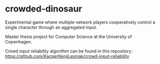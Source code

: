 # crowded-dinosaur

Experimental game where multiple network players cooperatively control a single character through an aggregated input.

Master thesis project for Computer Science at the University of Copenhagen.

Crowd input reliability algorithm can be found in this repository: https://github.com/KacperKenjiLesniak/crowd-input-reliability

